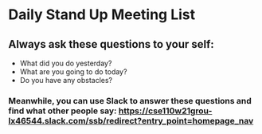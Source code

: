 # Daily Stand Up Meeting List

## Always ask these questions to your self:

* What did you do yesterday?
* What are you going to do today?
* Do you have any obstacles?

### Meanwhile, you can use Slack to answer these questions and find what other people say: https://cse110w21grou-lx46544.slack.com/ssb/redirect?entry_point=homepage_nav

